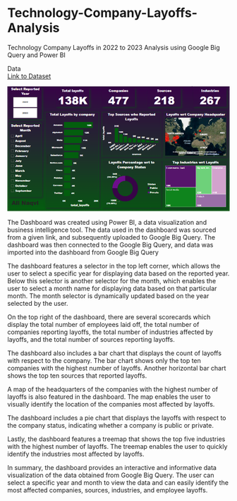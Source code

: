 # Technology-Company-Layoffs-Analysis
Technology Company Layoffs in 2022 to 2023 Analysis using Google Big Query and Power BI

Data <br>
<a href="https://www.kaggle.com/datasets/salimwid/technology-company-layoffs-20222023-data"> Link to Dataset </a>
<br>

<img src="https://github.com/AliNaqvi110/Technology-Company-Layoffs-Analysis/blob/main/Tech_Layoffs_2022_2023.PNG">

<p>The Dashboard was created using Power BI, a data visualization and business intelligence tool. The data used in the dashboard was sourced from a given link, and subsequently uploaded to Google Big Query. The dashboard was then connected to the Google Big Query, and data was imported into the dashboard from Google Big Query</p>

<p>The dashboard features a selector in the top left corner, which allows the user to select a specific year for displaying data based on the reported year. Below this selector is another selector for the month, which enables the user to select a month name for displaying data based on that particular month. The month selector is dynamically updated based on the year selected by the user.</p>

<p>On the top right of the dashboard, there are several scorecards which display the total number of employees laid off, the total number of companies reporting layoffs, the total number of industries affected by layoffs, and the total number of sources reporting layoffs.</p>

<p>The dashboard also includes a bar chart that displays the count of layoffs with respect to the company. The bar chart shows only the top ten companies with the highest number of layoffs. Another horizontal bar chart shows the top ten sources that reported layoffs.</p>

<p>A map of the headquarters of the companies with the highest number of layoffs is also featured in the dashboard. The map enables the user to visually identify the location of the companies most affected by layoffs.</p>

<p>The dashboard includes a pie chart that displays the layoffs with respect to the company status, indicating whether a company is public or private.

Lastly, the dashboard features a treemap that shows the top five industries with the highest number of layoffs. The treemap enables the user to quickly identify the industries most affected by layoffs.</p>

<p>In summary, the dashboard provides an interactive and informative data visualization of the data obtained from Google Big Query. The user can select a specific year and month to view the data and can easily identify the most affected companies, sources, industries, and employee layoffs.</p>
